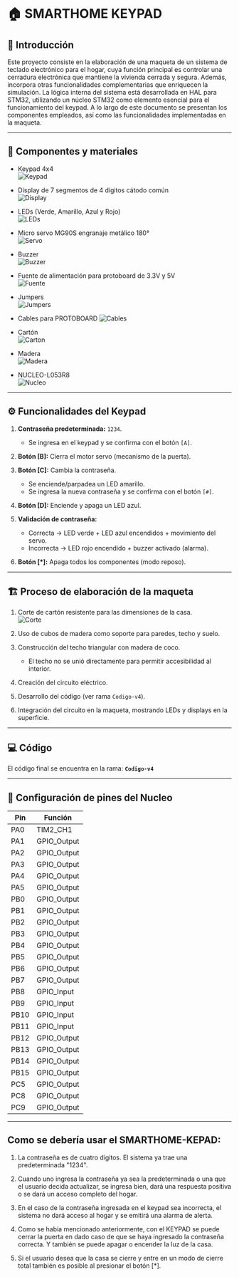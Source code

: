 # 🏠 SMARTHOME KEYPAD

## 📖 Introducción
Este proyecto consiste en la elaboración de una maqueta de un sistema de teclado electrónico para el hogar, cuya función principal es controlar una cerradura electrónica que mantiene la vivienda cerrada y segura. Además, incorpora otras funcionalidades complementarias que enriquecen la simulación.
La lógica interna del sistema está desarrollada en HAL para STM32, utilizando un núcleo STM32 como elemento esencial para el funcionamiento del keypad. A lo largo de este documento se presentan los componentes empleados, así como las funcionalidades implementadas en la maqueta.

---

## 🔧 Componentes y materiales
- Keypad 4x4  
  ![Keypad](https://encrypted-tbn0.gstatic.com/images?q=tbn:ANd9GcTiu7-nm8ZKHmDTjpBT0oPEtTW47EiOuK7i0A&s)

  
- Display de 7 segmentos de 4 dígitos cátodo común  
  ![Display](https://www.julpin.com.co/inicio/13893-large_default/catodo-comun-display-de-7-segmentos-con-4-digitos.jpg)


- LEDs (Verde, Amarillo, Azul y Rojo)  
  ![LEDs](https://encrypted-tbn0.gstatic.com/images?q=tbn:ANd9GcTMR9j5pzWjeVoVQlWWU9IisQwo6glAOsUMQA&s)


- Micro servo MG90S engranaje metálico 180°  
  ![Servo](}https://encrypted-tbn0.gstatic.com/images?q=tbn:ANd9GcQQdLuPdRS56_Tu6WHvKJGVViEhb7sNYvywGg&s)


- Buzzer  
  ![Buzzer](https://encrypted-tbn0.gstatic.com/images?q=tbn:ANd9GcQQG9PyfofmvZgVc5Gny2paHLSeZX90JJCEzg&s)


- Fuente de alimentación para protoboard de 3.3V y 5V  
  ![Fuente](https://encrypted-tbn0.gstatic.com/images?q=tbn:ANd9GcRSrqxswp3uc8CX8LoPVfkUrSbhIbiOG0nSNw&s)


- Jumpers  
  ![Jumpers](https://encrypted-tbn0.gstatic.com/images?q=tbn:ANd9GcRhcjdyQGR0MLJuXDBLwBuXAm4XfEY0Kq6WTA&s)


- Cables para PROTOBOARD 
  ![Cables](https://encrypted-tbn0.gstatic.com/images?q=tbn:ANd9GcQXwvIxhaZeHFmrgRLLtVUtMs6AYuwFOn90RQ&s)


- Cartón  
  ![Carton](https://encrypted-tbn0.gstatic.com/images?q=tbn:ANd9GcQOhC7FWu7WKiiiBCf0u4jT1PNnZcVza-H3Ig&s)


- Madera  
  ![Madera](https://encrypted-tbn0.gstatic.com/images?q=tbn:ANd9GcRU2VMK340plXCnP4Eex79X_o5HqCyhcAyjFA&s)


- NUCLEO-L053R8  
  ![Nucleo](https://encrypted-tbn0.gstatic.com/images?q=tbn:ANd9GcTlGLCEBPol02JLpDwSsxDGpzoGXfdyBGs6JA&s)

---

## ⚙️ Funcionalidades del Keypad
1. **Contraseña predeterminada:** `1234`.  
   - Se ingresa en el keypad y se confirma con el botón `[A]`.

2. **Botón [B]:** Cierra el motor servo (mecanismo de la puerta).

3. **Botón [C]:** Cambia la contraseña.  
   - Se enciende/parpadea un LED amarillo.  
   - Se ingresa la nueva contraseña y se confirma con el botón `[#]`.

4. **Botón [D]:** Enciende y apaga un LED azul.

5. **Validación de contraseña:**  
   - Correcta → LED verde + LED azul encendidos + movimiento del servo.  
   - Incorrecta → LED rojo encendido + buzzer activado (alarma).

6. **Botón [*]:** Apaga todos los componentes (modo reposo).

---

## 🏗️ Proceso de elaboración de la maqueta
1. Corte de cartón resistente para las dimensiones de la casa.  
   ![Corte](imagenes/corte.png)

2. Uso de cubos de madera como soporte para paredes, techo y suelo.

3. Construcción del techo triangular con madera de coco.  
   - El techo no se unió directamente para permitir accesibilidad al interior.

4. Creación del circuito eléctrico.

5. Desarrollo del código (ver rama `Codigo-v4`).

6. Integración del circuito en la maqueta, mostrando LEDs y displays en la superficie.

---

## 💻 Código
El código final se encuentra en la rama: **`Codigo-v4`**

---

## 🔌 Configuración de pines del Nucleo
| Pin  | Función        |
|------|----------------|
| PA0  | TIM2_CH1       |
| PA1  | GPIO_Output    |
| PA2  | GPIO_Output    |
| PA3  | GPIO_Output    |
| PA4  | GPIO_Output    |
| PA5  | GPIO_Output    |
| PB0  | GPIO_Output    |
| PB1  | GPIO_Output    |
| PB2  | GPIO_Output    |
| PB3  | GPIO_Output    |
| PB4  | GPIO_Output    |
| PB5  | GPIO_Output    |
| PB6  | GPIO_Output    |
| PB7  | GPIO_Output    |
| PB8  | GPIO_Input     |
| PB9  | GPIO_Input     |
| PB10 | GPIO_Input     |
| PB11 | GPIO_Input     |
| PB12 | GPIO_Output    |
| PB13 | GPIO_Output    |
| PB14 | GPIO_Output    |
| PB15 | GPIO_Output    |
| PC5  | GPIO_Output    |
| PC8  | GPIO_Output    |
| PC9  | GPIO_Output    |

---

## Como se debería usar el SMARTHOME-KEPAD:
1. La contraseña es de cuatro dígitos. El sistema ya trae una predeterminada "1234". 

2. Cuando uno ingresa la contraseña ya sea la predeterminada o una que el usuario decida actualizar, se ingresa bien, dará una respuesta positiva o se dará un acceso completo del hogar. 

3. En el caso de la contraseña ingresada en el keypad sea incorrecta, el sistema no dará acceso al hogar y se emitirá una alarma de alerta. 

4. Como se había mencionado anteriormente, con el KEYPAD se puede cerrar la puerta en dado caso de que se haya ingresado la contraseña correcta. Y también se puede apagar o encender la luz de la casa. 

5. Si el usuario desea que la casa se cierre y entre en un modo de cierre total también es posible al presionar el botón [*].
